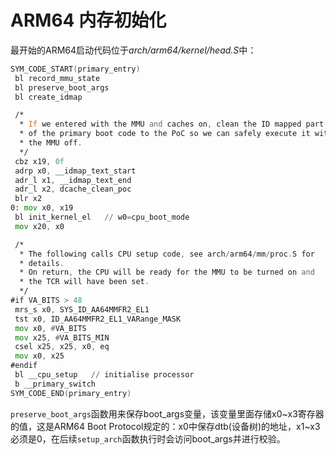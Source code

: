 # ARM64 内存初始化

最开始的ARM64启动代码位于*arch/arm64/kernel/head.S*中：

```asm
SYM_CODE_START(primary_entry)
 bl record_mmu_state
 bl preserve_boot_args
 bl create_idmap

 /*
  * If we entered with the MMU and caches on, clean the ID mapped part
  * of the primary boot code to the PoC so we can safely execute it with
  * the MMU off.
  */
 cbz x19, 0f
 adrp x0, __idmap_text_start
 adr_l x1, __idmap_text_end
 adr_l x2, dcache_clean_poc
 blr x2
0: mov x0, x19
 bl init_kernel_el   // w0=cpu_boot_mode
 mov x20, x0

 /*
  * The following calls CPU setup code, see arch/arm64/mm/proc.S for
  * details.
  * On return, the CPU will be ready for the MMU to be turned on and
  * the TCR will have been set.
  */
#if VA_BITS > 48
 mrs_s x0, SYS_ID_AA64MMFR2_EL1
 tst x0, ID_AA64MMFR2_EL1_VARange_MASK
 mov x0, #VA_BITS
 mov x25, #VA_BITS_MIN
 csel x25, x25, x0, eq
 mov x0, x25
#endif
 bl __cpu_setup   // initialise processor
 b __primary_switch
SYM_CODE_END(primary_entry)
```

`preserve_boot_args`函数用来保存boot_args变量，该变量里面存储x0~x3寄存器的值，这是ARM64 Boot Protocol规定的：x0中保存dtb(设备树)的地址，x1~x3必须是0，在后续`setup_arch`函数执行时会访问boot_args并进行校验。
